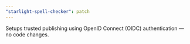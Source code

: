 ```yaml
---
"starlight-spell-checker": patch
---
```


Setups trusted publishing using OpenID Connect (OIDC) authentication — no code changes.
